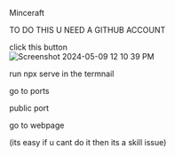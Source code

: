 Minceraft

TO DO THIS U NEED A GITHUB ACCOUNT

click this button 
<br>
![Screenshot 2024-05-09 12 10 39 PM](https://github.com/A-L-L-Servers/Minceraft/assets/168124779/e55824bc-0691-48dd-8937-bd7dbfcc7637)

run npx serve in the termnail

go to ports

public port

go to webpage

(its easy if u cant do it then its a skill issue)
